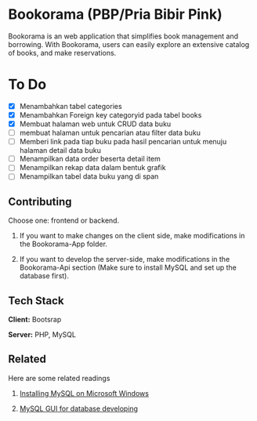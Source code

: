
# Bookorama (PBP/Pria Bibir Pink)

Bookorama is an web application that simplifies book management and borrowing. With Bookorama, users can easily explore an extensive catalog of books, and make reservations.

# To Do
- [x] Menambahkan tabel categories
- [x] Menambahkan Foreign key categoryid pada tabel books
- [x] Membuat halaman web untuk CRUD data buku
- [ ] membuat halaman untuk pencarian atau filter data buku
- [ ] Memberi link pada tiap buku pada hasil pencarian untuk menuju halaman detail data buku
- [ ] Menampilkan data order beserta detail item
- [ ] Menampilkan rekap data dalam bentuk grafik
- [ ] Menampilkan tabel data buku yang di span

## Contributing

Choose one: frontend or backend.
1. If you want to make changes on the client side, make modifications in the Bookorama-App folder.

2. If you want to develop the server-side, make modifications in the Bookorama-Api section (Make sure to install MySQL and set up the database first).


## Tech Stack

**Client:** Bootsrap

**Server:** PHP, MySQL


## Related

Here are some related readings

1. [Installing MySQL on Microsoft Windows](https://dev.mysql.com/doc/refman/8.0/en/windows-installation.html)

2. [MySQL GUI for database developing](https://github.com/webyog/sqlyog-community/wiki/Downloads)

